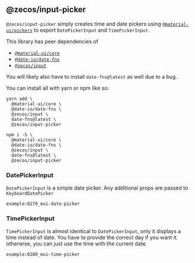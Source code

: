 ## @zecos/input-picker

`@zecos/input-picker` simply creates time and date pickers using [`@material-ui/pickers`](https://material-ui.com/components/pickers/) to export `DatePickerInput` and `TimePickerInput`.

This library has peer dependencies of 

* [`@material-ui/core`](https://material-ui)
* [`@date-io/date-fns`](https://www.npmjs.com/package/@date-io/date-fns)
* [`@zecos/input`](/input/overview)

You will likely also have to install `date-fns@latest` as well due to a bug.

You can install all with yarn or npm like so:

```shell
yarn add \
  @material-ui/core \
  @date-io/date-fns \
  @zecos/input \
  date-fns@latest \
  @zecos/input-picker
```

```shell
npm i -S \
  @material-ui/core \
  @date-io/date-fns \
  @zecos/input \
  date-fns@latest \
  @zecos/input-picker
```


### DatePickerInput

`DatePickerInput` is a simple date picker. Any additional props are passed to `KeyboardDatePicker`

```tsx
example:0270_mui-date-picker
```

### TimePickerInput

`TimePickerInput` is almost identical to `DatePickerInput`, only it displays a time instead of date. You have to provide the correct day if you want it. otherwise, you can just use the time with the current date.

```tsx
example:0280_mui-time-picker
```
